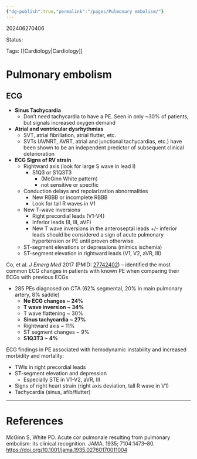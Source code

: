 ```yaml
---
{"dg-publish":true,"permalink":"/pages/Pulmonary embolism/"}
---
```



202406270406

Status: 

Tags: [[Cardiology\|Cardiology]]

# Pulmonary embolism


## ECG
- **Sinus Tachycardia**
    - Don’t need tachycardia to have a PE. Seen in only ~30% of patients, but signals increased oxygen demand
- **Atrial and ventricular dysrhythmias**
    - SVT, atrial fibrillation, atrial flutter, etc.
    - SVTs (AVNRT, AVRT, atrial and junctional tachycardias, etc.) have been shown to be an independent predictor of subsequent clinical deterioration
- **ECG Signs of RV strain**
    - Rightward axis (look for large S wave in lead I)
        - S1Q3 or S1Q3T3
	        - (McGinn White pattern)
	        - not sensitive or specific
    - Conduction delays and repolarization abnormalities
        - New RBBB or incomplete RBBB
        - Look for tall R waves in V1
    - New T-wave inversions
        - Right precordial leads (V1-V4)
        - Inferior leads (II, III, aVF)
        - New T wave inversions in the anteroseptal leads +/- inferior leads should be considered a sign of acute pulmonary hypertension or PE until proven otherwise
    - ST-segment elevations or depressions (mimics ischemia)
    - ST-segment elevation in rightward leads (V1, V2, aVR, III)

Co, et al. _J Emerg Med_ 2017 (PMID: [27742402](https://pubmed.ncbi.nlm.nih.gov/27742402/)) – identified the most common ECG changes in patients with known PE when comparing their ECGs with previous ECGs
- 285 PEs diagnosed on CTA (62% segmental, 20% in main pulmonary artery, 8% saddle)
	- **No ECG changes ~ 24%**
	- **T wave inversion ~ 34%**
	- T wave flattening ~ 30%
	- **Sinus tachycardia ~ 27%**
	- Rightward axis ~ 11%
	- ST segment changes ~ 9%
	- **S1Q3T3 ~ 4%**

ECG findings in PE associated with hemodynamic instability and increased morbidity and mortality:
- TWIs in right precordial leads
- ST-segment elevation and depression
    - Especially STE in V1-V2, aVR, III
- Signs of right heart strain (right axis deviation, tall R wave in V1)
- Tachycardia (sinus, afib/flutter)




___
# References
McGinn S, White PD. Acute cor pulmonale resulting from pulmonary embolism: its clinical recognition. JAMA. 1935; 7104:1473–80. https://doi.org/10.1001/jama.1935.02760170011004
